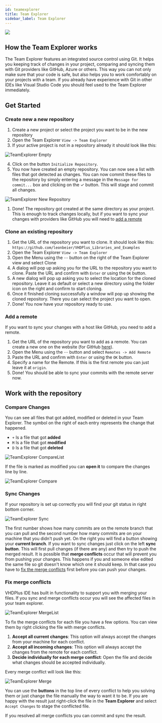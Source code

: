 ```yaml
---
id: teamexplorer
title: Team Explorer
sidebar_label: Team Explorer
---
```


<img src="/img/ide/TeamExplorer.PNG"></img>

## How the Team Explorer works
The Team Explorer features an integrated source control using Git.
It helps you keeping track of changes in your project, comparing and syncing them with Git providers like GitHub, Azure or others.
This way you can not only make sure that your code is safe, but also helps you to work comfortably on your projects with a team.
If you already have experience with Git in other IDEs like Visual Studio Code you should feel used to the Team Explorer immediately.

## Get Started



### Create new a new repository
1. Create a new project or select the project you want to be in the new repository
2. Open the Team Explorer `View -> Team Explorer`
3. If your active project is not in a repository already it should look like this:
   
![TeamExplorer Empty](/img/ide/TeamExplorerEmpty.PNG)

4. Click on the button `Initialize Repository`.
5. You now have created an empty repository. You can now see a list with files that got detected as changes. You can now commit these files to the repository by simply entering a message in the `Message for commit...` box and clicking on the ✓ button. This will stage and commit all changes.

![TeamExplorer New Repository](/img/ide/TeamExplorerNewRepository.PNG)

1. Done! The repository got created at the same directory as your project. This is enough to track changes locally, but if you want to sync your changes with providers like GitHub you will need to [add a remote](#add-a-remote)

### Clone an existing repository
1. Get the URL of the repository you want to clone. It should look like this: `https://github.com/leonbeier/VHDPlus_Libraries_and_Examples`
2. Open the Team Explorer `View -> Team Explorer`
3. Open the Menu using the ⋯ button on the right of the Team Explorer view and select Clone
4. A dialog will pop up asking you for the URL to the repository you want to clone. Paste the URL and confirm with `Enter` or using the `OK` button.
5. A new dialog will pop up asking you to select the location for the cloned repository. Leave it as default or select a new directory using the folder icon on the right and confirm to start cloning.
6. Once it finished cloning successfully a window will pop up showing the cloned repository. There you can select the project you want to open.
7. Done! You now have your repository ready to use.

### Add a remote
If you want to sync your changes with a host like GitHub, you need to add a remote.
1. Get the URL of the repository you want to add as a remote. You can create a new one on the website (for GitHub <a href="https://github.com/new">here</a>).
2. Open the Menu using the ⋯ button and select `Remotes -> Add Remote` 
3. Paste the URL and confirm with `Enter` or using the `OK` button.
4. Specify a name for the Remote. If this is the first remote you can just leave it at `origin`.
5. Done! You should be able to sync your commits with the remote server now.

## Work with the repository

### Compare Changes
You can see all files that got added, modified or deleted in your Team Explorer.
The symbol on the right of each entry represents the change that happened.

- `+` Is a file that got **added**
- `M` Is a file that got **modified**
- `D` Is a file that got **deleted**

![TeamExplorer CompareList](/img/ide/TeamExplorerCompareList.PNG)

If the file is marked as modified you can **open it** to compare the changes line by line.

![TeamExplorer Compare](/img/ide/TeamExplorerCompare.PNG)

### Sync Changes
If your repository is set up correctly you will find your git status in right bottom corner. 

![TeamExplorer Sync](/img/ide/TeamExplorerSync.PNG)

The first number shows how many commits are on the remote branch that you can pull and the second number how many commits are on your machine that you didn't push yet. On the right you will find a button showing your **current branch**. If you want to sync changes just click on the left **sync button**. This will first pull changes (if there are any) and then try to push the merged result. It is possible that **merge conflicts** occur that will prevent you from pushing your changes. This happens if you and someone else edited the same file so git doesn't know which one it should keep. In that case you have to [fix the merge conflicts](#fix-merge-conflicts) first before you can push your changes.

### Fix merge conflicts
VHDPlus IDE has built in functionality to support you with merging your files.
If you sync and merge conflicts occur you will see the affected files in your team explorer.

![TeamExplorer MergeList](/img/ide/TeamExplorerMergeList.PNG)

To fix the merge conflicts for each file you have a few options. You can view them by right clicking the file with merge conflicts.
1. **Accept all current changes**: This option will always accept the changes from your machine for each conflict.
2. **Accept all incoming changes**: This option will always accept the changes from the remote for each conflict.
3. **Decide individually for each merge conflict**: Open the file and decide what changes should be accepted individually. 

Every merge conflict will look like this:

![TeamExplorer Merge](/img/ide/TeamExplorerMerge.PNG)

You can use the **buttons** in the top line of every conflict to help you solving them or just change the file manually the way to want it to be. If you are happy with the result just right-click the file in the **Team Explorer** and select `Accept Changes` to stage the conflicted file.

If you resolved all merge conflicts you can commit and sync the result.